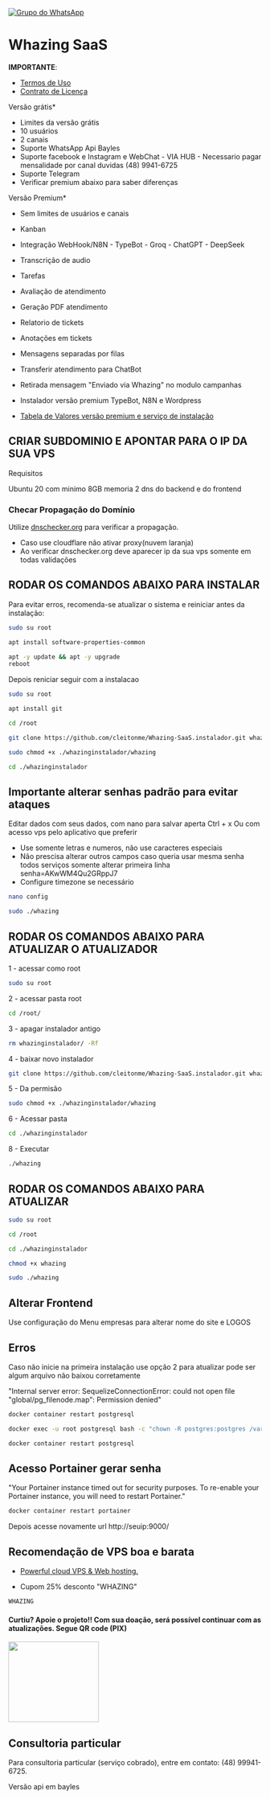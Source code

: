 [![Grupo do WhatsApp](https://img.shields.io/badge/WhatsApp-Grupo%20Whazing-brightgreen.svg)](https://grupo.whazing.com.br)

# Whazing SaaS

**IMPORTANTE**: 

- [Termos de Uso](https://github.com/cleitonme/Whazing-SaaS/blob/main/docs/TermosdeUso.md)
- [Contrato de Licença](https://github.com/cleitonme/Whazing-SaaS/blob/main/LICENSE)

Versão grátis*

- Limites da versão grátis 
- 10 usuários
- 2 canais
- Suporte WhatsApp Api Bayles
- Suporte facebook e Instagram  e WebChat - VIA HUB - Necessario pagar mensalidade por canal duvidas (48) 9941-6725
- Suporte Telegram
- Verificar premium abaixo para saber diferenças

Versão Premium*

- Sem limites de usuários e canais
- Kanban
- Integração WebHook/N8N - TypeBot - Groq - ChatGPT - DeepSeek
- Transcrição de audio
- Tarefas
- Avaliação de atendimento
- Geração PDF atendimento
- Relatorio de tickets
- Anotações em tickets
- Mensagens separadas por filas
- Transferir atendimento para ChatBot
- Retirada mensagem "Enviado via Whazing" no modulo campanhas

- Instalador versão premium TypeBot, N8N e Wordpress


-  [Tabela de Valores versão premium e serviço de instalação](https://github.com/cleitonme/Whazing-SaaS/blob/main/docs/TabeladeValores.md)

## CRIAR SUBDOMINIO E APONTAR PARA O IP DA SUA VPS

Requisitos

Ubuntu 20 com minimo 8GB memoria
2 dns do backend e do frontend


### Checar Propagação do Domínio

Utilize [dnschecker.org](https://dnschecker.org/) para verificar a propagação.

- Caso use cloudflare não ativar proxy(nuvem laranja)
- Ao verificar dnschecker.org deve aparecer ip da sua vps somente em todas validações

## RODAR OS COMANDOS ABAIXO PARA INSTALAR

Para evitar erros, recomenda-se atualizar o sistema e reiniciar antes da instalação:

```bash
sudo su root
```

```bash
apt install software-properties-common
```

```bash
apt -y update && apt -y upgrade
reboot
```
 
Depois reniciar seguir com a instalacao
```bash
sudo su root
```
```bash
apt install git
```
```bash
cd /root
```
```bash
git clone https://github.com/cleitonme/Whazing-SaaS.instalador.git whazinginstalador
```
```bash
sudo chmod +x ./whazinginstalador/whazing
```
```bash
cd ./whazinginstalador
```

## Importante alterar senhas padrão para evitar ataques

Editar dados com seus dados, com nano para salvar aperta Ctrl + x
Ou com acesso vps pelo aplicativo que preferir

- Use somente letras e numeros, não use caracteres especiais
- Não prescisa alterar outros campos caso queria usar mesma senha todos serviços somente alterar primeira linha
senha=AKwWM4Qu2GRppJ7
- Configure timezone se necessário

```bash
nano config
```

```bash
sudo ./whazing
```

## RODAR OS COMANDOS ABAIXO PARA ATUALIZAR O ATUALIZADOR

1 - acessar como root
```bash
sudo su root
```

2 - acessar pasta root
```bash
cd /root/
```


3 - apagar instalador antigo
```bash
rm whazinginstalador/ -Rf
```

4 - baixar novo instalador
```bash
git clone https://github.com/cleitonme/Whazing-SaaS.instalador.git whazinginstalador
```

5 - Da permisão
```bash
sudo chmod +x ./whazinginstalador/whazing
```

6 - Acessar pasta
```bash
cd ./whazinginstalador
```

8 - Executar
```bash
./whazing
```

## RODAR OS COMANDOS ABAIXO PARA ATUALIZAR
```bash
sudo su root
```
```bash
cd /root
```
```bash
cd ./whazinginstalador
```
```bash
chmod +x whazing
```
```bash
sudo ./whazing
```

## Alterar Frontend

Use configuração do Menu empresas para alterar nome do site e LOGOS 

## Erros

Caso não inicie na primeira instalação use opção 2 para atualizar pode ser algum arquivo não baixou corretamente

"Internal server error: SequelizeConnectionError: could not open file \"global/pg_filenode.map\": Permission denied"

```bash
docker container restart postgresql
```
```bash
docker exec -u root postgresql bash -c "chown -R postgres:postgres /var/lib/postgresql/data"
```
```bash
docker container restart postgresql
```

## Acesso Portainer gerar senha
"Your Portainer instance timed out for security purposes. To re-enable your Portainer instance, you will need to restart Portainer."

```bash
docker container restart portainer
```

Depois acesse novamente url http://seuip:9000/

## Recomendação de VPS boa e barata

-  [Powerful cloud VPS & Web hosting.](https://control.peramix.com/?affid=58)

- Cupom 25% desconto "WHAZING"

```bash
WHAZING
```

#### Curtiu? Apoie o projeto!! Com sua doação, será possível continuar com as atualizações. Segue QR code (PIX)  

[<img src="donate.jpg" height="160" width="180"/>](donate.jpg)

## Consultoria particular

Para consultoria particular (serviço cobrado), entre em contato: (48) 99941-6725.

Versão api em bayles